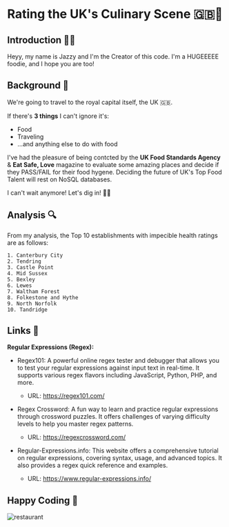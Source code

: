 # Rating the UK's Culinary Scene 🇬🇧🍴

## Introduction 👩‍💻
Heyy, my name is Jazzy and I'm the Creator of this code. I'm a HUGEEEEE foodie, and I hope you are too! 

## Background 🌄
We're going to travel to the royal capital itself, the UK 🇬🇧. 

If there's **3 things** I can't ignore it's:
- Food
- Traveling
- ...and anything else to do with food

I've had the pleasure of being contcted by the **UK Food Standards Agency** & **Eat Safe, Love** magazine to evaluate some amazing places and decide if they PASS/FAIL for their food hygene. Deciding the future of UK's Top Food Talent will rest on NoSQL databases. 

I can't wait anymore! Let's dig in! 🏃‍♀️

## Analysis 🔍
From my analysis, the Top 10 establishments with impecible health ratings are as follows:
    
    1. Canterbury City
    2. Tendring
    3. Castle Point
    4. Mid Sussex
    5. Bexley
    6. Lewes
    7. Waltham Forest
    8. Folkestone and Hythe
    9. North Norfolk
    10. Tandridge

## Links 🔗
**Regular Expressions (Regex):**
    
- Regex101: A powerful online regex tester and debugger that allows you to test your regular expressions against input text in real-time. It supports various regex flavors including JavaScript, Python, PHP, and more.
  -  URL: https://regex101.com/

- Regex Crossword: A fun way to learn and practice regular expressions through crossword puzzles. It offers challenges of varying difficulty levels to help you master regex patterns.
  - URL: https://regexcrossword.com/

- Regular-Expressions.info: This website offers a comprehensive tutorial on regular expressions, covering syntax, usage, and advanced topics. It also provides a regex quick reference and examples.
  - URL: https://www.regular-expressions.info/
    
## Happy Coding 🎉
![restaurant](https://images.unsplash.com/photo-1629059044924-89181d5c2969?w=800&auto=format&fit=crop&q=60&ixlib=rb-4.0.3&ixid=M3wxMjA3fDB8MHxzZWFyY2h8MXx8dWslMjBhZXN0aGV0aWMlMjByZXN0YXVyYW50c3xlbnwwfDB8MHx8fDA%3D)

